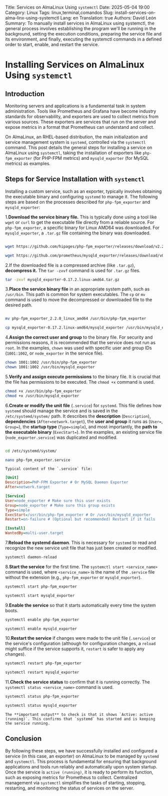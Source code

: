 Title: Services on AlmaLinux Using `systemctl`
Date: 2025-05-04 19:00
Category: Linux
Tags: linux,terminal,comandos
Slug: install-services-on-alma-linx-using-systemctl
Lang: en
Translation: true
Authors: David León
Summary: To manually install services in AlmaLinux using systemctl, the general process involves establishing the program we'll be running in the background, setting the execution conditions, preparing the service file and its environment, and finally, executing the systemctl commands in a defined order to start, enable, and restart the service.

# Installing Services on AlmaLinux Using `systemctl`

## Introduction

Monitoring servers and applications is a fundamental task in system administration. Tools like Prometheus and Grafana have become industry standards for observability, and exporters are used to collect metrics from various sources. These exporters are services that run on the server and expose metrics in a format that Prometheus can understand and collect.

On AlmaLinux, an RHEL-based distribution, the main initialization and service management system is `systemd`, controlled via the `systemctl` command. This post details the general steps for installing a service on AlmaLinux using `systemctl`, taking the installation of exporters like `php-fpm_exporter` (for PHP-FPM metrics) and `mysqld_exporter` (for MySQL metrics) as examples.

## Steps for Service Installation with `systemctl`

Installing a custom service, such as an exporter, typically involves obtaining the executable binary and configuring `systemd` to manage it. The following steps are based on the processes described for `php-fpm_exporter` and `mysqld_exporter`:

1.**Download the service binary file.** This is typically done using a tool like `wget` or `curl` to get the executable file directly from a reliable source. For `php-fpm_exporter`, a specific binary for Linux AMD64 was downloaded. For `mysqld_exporter`, a `.tar.gz` file containing the binary was downloaded.

```bash

wget https://github.com/hipages/php-fpm_exporter/releases/download/v2.2.0/php-fpm_exporter_2.2.0_linux_amd64

wget https://github.com/prometheus/mysqld_exporter/releases/download/v0.17.2/mysqld_exporter-0.17.2.linux-amd64.tar.gz
```

2.If the downloaded file is a compressed archive (like `.tar.gz`), **decompress it.** The `tar -zxvf` command is used for `.tar.gz` files.

```bash
tar -zxvf mysqld_exporter-0.17.2.linux-amd64.tar.gz
```

3.**Place the service binary file** in an appropriate system path, such as `/usr/bin`. This path is common for system executables. The `cp` or `mv` command is used to move the decompressed or downloaded file to the desired path.

```bash

mv php-fpm_exporter_2.2.0_linux_amd64 /usr/bin/php-fpm_exporter

cp mysqld_exporter-0.17.2.linux-amd64/mysqld_exporter /usr/bin/mysqld_exporter
```

4.**Assign the correct user and group** to the binary file. For security and permissions reasons, it is recommended that the service does not run as `root`. In the examples, `chown` was used with specific user and group IDs (`1001:1002`, or `node_exporter` in the service file).

```bash
chown 1001:1002 /usr/bin/php-fpm_exporter
chown 1001:1002 /usr/bin/mysqld_exporter
```

5.**Verify and assign execute permissions** to the binary file. It is crucial that the file has permissions to be executed. The `chmod +x` command is used.

```bash
chmod +x /usr/bin/php-fpm_exporter
chmod +x /usr/bin/mysqld_exporter
```

6.**Create or modify the unit file** (`.service`) for `systemd`. This file defines how `systemd` should manage the service and is saved in the `/etc/systemd/system/` path. It describes the **description** (`Description`), **dependencies** (`After=network.target`), the **user and group** it runs as (`User=`, `Group=`), the **startup type** (`Type=simple`), and most importantly, the **path to the executable binary** (`ExecStart=`). In the examples, an existing service file (`node_exporter.service`) was duplicated and modified.

```bash

cd /etc/systemd/system/

nano php-fpm_exporter.service
```

    Typical content of the `.service` file:

```ini
[Unit]
Description=PHP-FPM Exporter # Or MySQL Daemon Exporter
After=network.target

[Service]
User=node_exporter # Make sure this user exists
Group=node_exporter # Make sure this group exists
Type=simple
ExecStart=/usr/bin/php-fpm_exporter # Or /usr/bin/mysqld_exporter
Restart=on-failure # (Optional but recommended) Restart if it fails

[Install]
WantedBy=multi-user.target
```

7.**Reload the systemd daemon**. This is necessary for `systemd` to read and recognize the new service unit file that has just been created or modified.

```bash
systemctl daemon-reload
```

8.**Start the service** for the first time. The `systemctl start <service_name>` command is used, where `<service_name>` is the name of the `.service` file without the extension (e.g., `php-fpm_exporter` or `mysqld_exporter`).

```bash
systemctl start php-fpm_exporter

systemctl start mysqld_exporter
```

9.**Enable the service** so that it starts automatically every time the system boots.

```bash
systemctl enable php-fpm_exporter

systemctl enable mysqld_exporter
```

10.**Restart the service** if changes were made to the unit file (`.service`) or the service's configuration (although for configuration changes, a `reload` might suffice if the service supports it, `restart` is safer to apply any changes).

```bash
systemctl restart php-fpm_exporter

systemctl restart mysqld_exporter
```

11.**Check the service status** to confirm that it is running correctly. The `systemctl status <service_name>` command is used.

```bash
systemctl status php-fpm_exporter

systemctl status mysqld_exporter
```

    The **important output** to check is that it shows `Active: active (running)`. This confirms that `systemd` has started and is keeping the service running.

## Conclusion

By following these steps, we have successfully installed and configured a service (in this case, an exporter) on AlmaLinux to be managed by `systemd` and `systemctl`. This process is fundamental for ensuring that background applications and tools run reliably and automatically upon system startup. Once the service is `active (running)`, it is ready to perform its function, such as exposing metrics for Prometheus to collect. Centralized management via `systemctl` simplifies the tasks of starting, stopping, restarting, and monitoring the status of services on the server.
